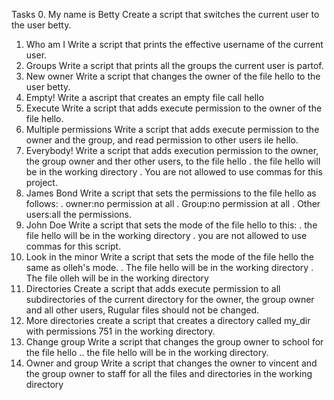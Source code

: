 Tasks
0. My name is Betty
Create a script that switches the current user to the user betty.
1. Who am I
Write a script that prints the effective username of the current user.
2. Groups
Write a script that prints all the groups the current user is partof.
3. New owner
Write a script that changes the owner of the file hello to the user betty.
4. Empty!
Write a ascript that creates an empty file call hello
5. Execute
Write a script that adds execute permission to the owner of the file hello.
6. Multiple permissions
Write a script that adds execute permission to the owner and the group, and read permission to other users ile hello.
7. Everybody!
Write a script that adds execution permission to the owner, the group owner and ther other users, to the file hello
. the file hello will be in the working directory
. You are not allowed to use commas for this project.
8. James Bond
Write a script that sets the permissions to the file hello as follows:
. owner:no permission at all
. Group:no permission at all
. Other users:all the permissions.
9. John Doe
Write a script that sets the mode of the file hello to this:
. the file hello will be in the working directory
. you are not allowed to use commas for this script.
10. Look in the minor
Write a script that sets the mode of the file hello the same as olleh's mode.
. The file hello will be in the working directory
. The file olleh will be in the working directory
11. Directories
Create a script that adds execute permission to all subdirectories of the current directory for the owner, the group owner and all other users, Rugular files should not be changed.
12. More directories
create a script that creates a directory called my_dir with permissions 751 in the working directory.
13. Change group
Write a script that changes the group owner to school for the file hello
.. the file hello will be in the working directory.
14. Owner and group
Write a script that changes the owner to vincent and the group owner to staff for all the files and directories in the working directory
